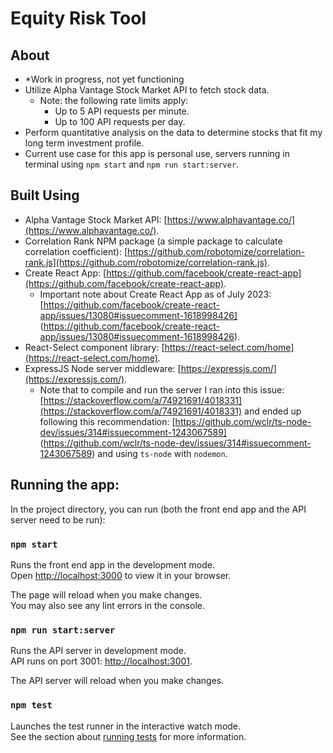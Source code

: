 # Equity Risk Tool

## About

- *Work in progress, not yet functioning
- Utilize Alpha Vantage Stock Market API to fetch stock data.
  - Note: the following rate limits apply:
    - Up to 5 API requests per minute.
    - Up to 100 API requests per day.
- Perform quantitative analysis on the data to determine stocks that fit my long term investment profile.
- Current use case for this app is personal use, servers running in terminal using `npm start` and `npm run start:server`.

## Built Using

- Alpha Vantage Stock Market API: [https://www.alphavantage.co/](https://www.alphavantage.co/).
- Correlation Rank NPM package (a simple package to calculate correlation coefficient): [https://github.com/robotomize/correlation-rank.js](https://github.com/robotomize/correlation-rank.js).
- Create React App: [https://github.com/facebook/create-react-app](https://github.com/facebook/create-react-app).
  - Important note about Create React App as of July 2023: [https://github.com/facebook/create-react-app/issues/13080#issuecomment-1618998426] (https://github.com/facebook/create-react-app/issues/13080#issuecomment-1618998426).
- React-Select component library: [https://react-select.com/home](https://react-select.com/home).
- ExpressJS Node server middleware: [https://expressjs.com/](https://expressjs.com/).
  - Note that to compile and run the server I ran into this issue: [https://stackoverflow.com/a/74921691/4018331](https://stackoverflow.com/a/74921691/4018331) and ended up following this recommendation: [https://github.com/wclr/ts-node-dev/issues/314#issuecomment-1243067589] (https://github.com/wclr/ts-node-dev/issues/314#issuecomment-1243067589) and using `ts-node` with `nodemon`.

## Running the app:

In the project directory, you can run (both the front end app and the API server need to be run):

### `npm start`

Runs the front end app in the development mode.\
Open [http://localhost:3000](http://localhost:3000) to view it in your browser.

The page will reload when you make changes.\
You may also see any lint errors in the console.

### `npm run start:server`

Runs the API server in development mode.\
API runs on port 3001: [http://localhost:3001](http://localhost:3001).

The API server will reload when you make changes.

### `npm test`

Launches the test runner in the interactive watch mode.\
See the section about [running tests](https://facebook.github.io/create-react-app/docs/running-tests) for more information.